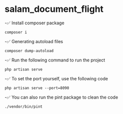 # salam_document_flight

-✅ Install composer package

```shell
composer i
```

-✅ Generating autoload files

```shell
composer dump-autoload
```

-✅ Run the following command to run the project

```shell
php artisan serve
```

-✅ To set the port yourself, use the following code

```shell
php artisan serve --port=8090
```

-✅ You can also run the pint package to clean the code

```shell
./vendor/bin/pint
```